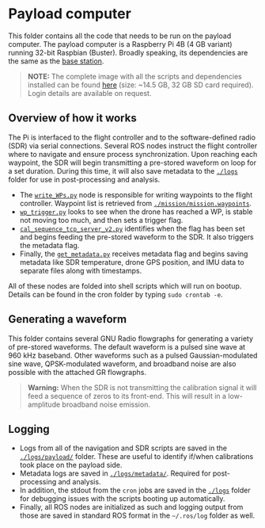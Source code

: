 # Payload computer 

This folder contains all the code that needs to be run on the payload computer. The payload computer is a Raspberry Pi 4B (4 GB variant) running 32-bit Raspbian (Buster). Broadly speaking, its dependencies are the same as the [base station](../).

> **NOTE:** The complete image with all the scripts and dependencies installed can be found [here](https://drive.google.com/file/d/1IdIcXCnkl9QE6W4AtAGRXWZ7IAf_Bb1v/view?usp=sharing) (size: ~14.5 GB, 32 GB SD card required). Login details are available on request.



## Overview of how it works

The Pi is interfaced to the flight controller and to the software-defined radio (SDR) via serial connections. Several ROS nodes instruct the flight controller where to navigate and ensure process synchronization. Upon reaching each waypoint, the SDR will begin transmitting a pre-stored waveform on loop for a set duration. During this time, it will also save metadata to the [`./logs`](../logs/) folder for use in post-processing and analysis. 

- The [`write_WPs.py`](./write_WPs.py) node is responsible for writing waypoints to the flight controller. Waypoint list is retrieved from [`./mission/mission.waypoints`](../mission/mission.waypoints).
- [`wp_trigger.py`](./wp_trigger.py) looks to see when the drone has reached a WP, is stable not moving too much, and then sets a trigger flag. 
- [`cal_sequence_tcp_server_v2.py`](./cal_sequence_tcp_server_v2.py) identifies when the flag has been set and begins feeding the pre-stored waveform to the SDR. It also triggers the metadata flag.
- Finally, the [`get_metadata.py`](./get_metadata.py) receives metadata flag and begins saving metadata like SDR temperature, drone GPS position, and IMU data to separate files along with timestamps.

All of these nodes are folded into shell scripts which will run on bootup. Details can be found in the cron folder by typing `sudo crontab -e`. 



## Generating a waveform

This folder contains several GNU Radio flowgraphs for generating a variety of pre-stored waveforms. The default waveform is a pulsed sine wave at 960 kHz baseband. Other waveforms such as a pulsed Gaussian-modulated sine wave, QPSK-modulated waveform, and broadband noise are also possible with the attached GR flowgraphs. 

> **Warning:** When the SDR is not transmitting the calibration signal it will feed a sequence of zeros to its front-end. This will result in a low-amplitude broadband noise emission. 



## Logging

- Logs from all of the navigation and SDR scripts are saved in the [`./logs/payload/`](../logs/payload/) folder. These are useful to identify if/when calibrations took place on the payload side.
- Metadata logs are saved in [`./logs/metadata/`](../logs/metadata/). Required for post-processing and analysis. 
- In addition, the stdout from the `cron` jobs are saved in the [`./logs`](../logs/) folder for debugging issues with the scripts booting up automatically. 
- Finally, all ROS nodes are initialized as such and logging output from those are saved in standard ROS format in the `~/.ros/log` folder as well.



